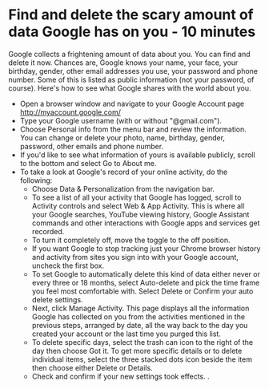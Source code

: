 # Find and delete the scary amount of data Google has on you - 10 minutes 

Google collects a frightening amount of data about you. You can find and delete it now. Chances are, Google knows your name, your face, your birthday, gender, other email addresses you use, your password and phone number. Some of this is listed as public information (not your password, of course). Here's how to see what Google shares with the world about you.

* Open a browser window and navigate to your Google Account page http://myaccount.google.com/
* Type your Google username (with or without "@gmail.com").
* Choose Personal info from the menu bar and review the information. You can change or delete your photo, name, birthday, gender, password, other emails and phone number.
* If you'd like to see what information of yours is available publicly, scroll to the bottom and select Go to About me.
* To take a look at Google's record of your online activity, do the following:
  - Choose Data & Personalization from the navigation bar.
  - To see a list of all your activity that Google has logged, scroll to Activity controls and select Web & App Activity. This is where all your Google searches, YouTube viewing history, Google Assistant commands and other interactions with Google apps and services get recorded.
  - To turn it completely off, move the toggle to the off position. 
  - If you want Google to stop tracking just your Chrome browser history and activity from sites you sign into with your Google account, uncheck the first box.
  - To set Google to automatically delete this kind of data either never or every three or 18 months, select Auto-delete and pick the time frame you feel most comfortable with. Select Delete or Confirm your auto delete settings.
  - Next, click Manage Activity. This page displays all the information Google has collected on you from the activities mentioned in the previous steps, arranged by date, all the way back to the day you created your account or the last time you purged this list.
  - To delete specific days, select the trash can icon to the right of the day then choose Got it. To get more specific details or to delete individual items, select the three stacked dots icon beside the item then choose either Delete or Details.
  - Check and confirm if your new settings took effects.
.
